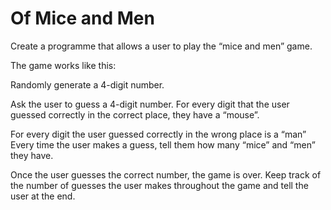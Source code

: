 # Of Mice and Men

Create a programme that allows a user to play the “mice and men” game. 

The game works like this:

Randomly generate a 4-digit number. 

Ask the user to guess a 4-digit number. For every digit that the user guessed correctly in the correct place, they have a “mouse”. 

For every digit the user guessed correctly in the wrong place is a “man” Every time the user makes a guess, tell them how many “mice” and “men” they have.

Once the user guesses the correct number, the game is over. Keep track of the number of guesses the user makes throughout the game and tell the user at the end. 
